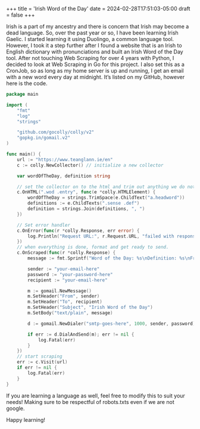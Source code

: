 +++
title = 'Irish Word of the Day'
date = 2024-02-28T17:51:03-05:00
draft = false
+++

Irish is a part of my ancestry and there is concern that Irish may become a dead language.  So, over the past year or so, I have been learning Irish Gaelic. I started learning it using Duolingo, a common language tool.  However, I took it a step further after I found a website that is an Irish to English dictionary with pronunciations and built an Irish Word of the Day tool. 
After not touching Web Scraping for over 4 years with Python, I decided to look at Web Scraping in Go for this project. I also set this as a CronJob, so as long as my home server is up and running, I get an email with a new word every day at midnight. 
It’s listed on my GitHub, however here is the code.


```go
package main

import (
	"fmt"
	"log"
	"strings"

	"github.com/gocolly/colly/v2"
	"gopkg.in/gomail.v2"
)

func main() {
	url := "https://www.teanglann.ie/en"
	c := colly.NewCollector() // initialize a new collector

	var wordOfTheDay, definition string

    // set the collector on to the html and trim out anything we do not need
	c.OnHTML(".wod .entry", func(e *colly.HTMLElement) {
		wordOfTheDay = strings.TrimSpace(e.ChildText("a.headword"))
		definitions := e.ChildTexts(".sense .def")
		definition = strings.Join(definitions, ", ")
	})

	// Set error handler
	c.OnError(func(r *colly.Response, err error) {
		log.Println("Request URL:", r.Request.URL, "failed with response:", r, "\nError:", err)
	})
    // when everything is done, format and get ready to send.
	c.OnScraped(func(r *colly.Response) {
		message := fmt.Sprintf("Word of the Day: %s\nDefinition: %s\nFrom: %s\n", wordOfTheDay, definition, url)

		sender := "your-email-here"
		password := "your-password-here"
		recipient := "your-email-here"

		m := gomail.NewMessage()
		m.SetHeader("From", sender)
		m.SetHeader("To", recipient)
		m.SetHeader("Subject", "Irish Word of the Day")
		m.SetBody("text/plain", message)

		d := gomail.NewDialer("smtp-goes-here", 1000, sender, password)

		if err := d.DialAndSend(m); err != nil {
			log.Fatal(err)
		}
	})
    // start scraping
	err := c.Visit(url)
	if err != nil {
		log.Fatal(err)
	}
}
```

If you are learning a language as well, feel free to modify this to suit your needs! Making sure to be respectful of robots.txts even if we are not google.

Happy learning! 